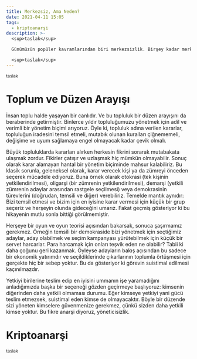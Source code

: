 ```yaml
---
title: Merkezsiz, Ama Neden?
date: 2021-04-11 15:05
tags:
  - kriptoanarşi
description: >-
  <sup>taslak</sup>

  Günümüzün popüler kavramlarından biri merkezsizlik. Birşey kadar merkezsiz ise, o kadar iyidir diye düşünürüz. Ama sahiden bu neden umrumuzda?

  <sup>taslak</sup>
---
```

<sup>taslak</sup>

# Toplum ve Düzen Arayışı

İnsan toplu halde yaşayan bir canlıdır. Ve bu topluluk bir düzen arayışını da beraberinde getirmiştir. Binlerce yıldır topluluğumuzu yönetmek için adil ve verimli bir yönetim biçimi arıyoruz. Öyle ki, topluluk adına verilen kararlar, topluluğun iradesini temsil etmeli, mutabık olunan kuralları çiğnememeli, değişime ve uyum sağlamaya engel olmayacak kadar çevik olmalı. 

Büyük topluluklarda kararları alırken herkesin fikrini sorarak mutabakata ulaşmak zordur. Fikirler çatışır ve uzlaşmak hiç mümkün olmayabilir. Sonuç olarak karar alamayan hantal bir yönetim biçiminde mahsur kalabiliriz. Bu klasik sorunla, geleneksel olarak, karar verecek kişi ya da zümreyi önceden seçerek mücadele ediyoruz. Buna örnek olarak otokrasi (tek kişinin yetkilendirilmesi), oligarşi (bir zümrenin yetkilendirilmesi), demarşi (yetkili zümrenin adaylar arasından rastgele seçilmesi) veya demokrasinin türevlerini (doğrudan, temsili ve diğer) verebiliriz. Temelde mantık aynıdır: Bizi temsil etmesi ve bizim için en iyisine karar vermesi için küçük bir grup seçeriz ve herşeyin olunda gideceğini umarız. Fakat geçmiş gösteriyor ki bu hikayenin mutlu sonla bittiği görülmemiştir.

Herşeye bir oyun ve oyun teorisi açısından bakarsak, sonuca şaşırmamız gerekmez. Örneğin temsili bir demokraside bizi yönetmek için seçtiğimiz adaylar, aday olabilmek ve seçim kampanyası yürütebilmek için küçük bir servet harcarlar. Para harcamak için onları teşvik eden ne olabilir? Tabii ki daha çoğunu geri kazanmak. Öyleyse adayların bakış açısından bu sadece bir ekonomik yatırımdır ve seçildiklerinde çıkarlarının toplumla örtüşmesi için gerçekte hiç bir sebep yoktur. Bu da gösteriyor ki görevin suistimal edilmesi kaçınılmazdır.

Yetkiyi birilerine teslim edip en iyisini ummanın işe yaramadığını anladığımızda başka bir seçeneği gözden geçirmeye başlıyoruz: kimsenin diğerinden daha yetkili olmaması durumu. Eğer kimseye yetkiyi yani gücü teslim etmezsek, suistimal eden kimse de olmayacaktır. Böyle bir düzende sizi yöneten kimselere güvenmenize gerekmez, çünkü sizden daha yetkili kimse yoktur. Bu fikre anarşi diyoruz, yöneticisizlik.

# Kriptoanarşi

<sup>taslak</sup>
